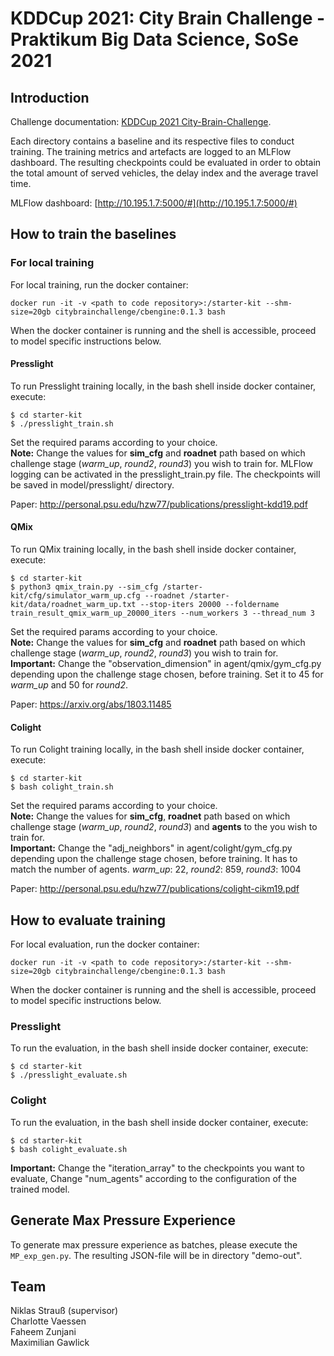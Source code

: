 # KDDCup 2021: City Brain Challenge - Praktikum Big Data Science, SoSe 2021
## Introduction

Challenge documentation: [KDDCup 2021 City-Brain-Challenge](https://kddcup2021-citybrainchallenge.readthedocs.io/en/latest/city-brain-challenge.html). 

Each directory contains a baseline and its respective files to conduct training. The training metrics and artefacts are logged to an MLFlow dashboard. The resulting checkpoints could be evaluated in order to obtain the total amount of served vehicles, the delay index and the average travel time.

MLFlow dashboard: [http://10.195.1.7:5000/#](http://10.195.1.7:5000/#)

## How to train the baselines
### For local training 
For local training, run the docker container:
```
docker run -it -v <path to code repository>:/starter-kit --shm-size=20gb citybrainchallenge/cbengine:0.1.3 bash
```
When the docker container is running and the shell is accessible, proceed to model specific instructions below. 


#### Presslight
To run Presslight training locally, in the bash shell inside docker container, execute:
```
$ cd starter-kit
$ ./presslight_train.sh
```
Set the required params according to your choice.  
**Note:** Change the values for **sim_cfg** and **roadnet** path based on which challenge stage (_warm_up_, _round2_, _round3_) you wish to train for. MLFlow logging can be activated in the presslight_train.py file. The checkpoints will be saved in model/presslight/ directory. 

Paper: http://personal.psu.edu/hzw77/publications/presslight-kdd19.pdf

#### QMix
To run QMix training locally, in the bash shell inside docker container, execute:
```
$ cd starter-kit
$ python3 qmix_train.py --sim_cfg /starter-kit/cfg/simulator_warm_up.cfg --roadnet /starter-kit/data/roadnet_warm_up.txt --stop-iters 20000 --foldername train_result_qmix_warm_up_20000_iters --num_workers 3 --thread_num 3
```
Set the required params according to your choice.   
**Note:** Change the values for **sim_cfg** and **roadnet** path based on which challenge stage (_warm_up_, _round2_, _round3_) you wish to train for.   
**Important:** Change the "observation_dimension" in agent/qmix/gym_cfg.py depending upon the challenge stage chosen, before training. Set it to 45 for _warm_up_ and 50 for _round2_.

Paper: https://arxiv.org/abs/1803.11485

#### Colight
To run Colight training locally, in the bash shell inside docker container, execute:
```
$ cd starter-kit
$ bash colight_train.sh
```
Set the required params according to your choice.   
**Note:** Change the values for **sim_cfg**, **roadnet** path based on which challenge stage (_warm_up_, _round2_, _round3_) and **agents** to the you wish to train for.   
**Important:** Change the "adj_neighbors" in agent/colight/gym_cfg.py depending upon the challenge stage chosen, before training. It has to match the number of agents. _warm_up_: 22, _round2_: 859, _round3_: 1004

Paper: http://personal.psu.edu/hzw77/publications/colight-cikm19.pdf

## How to evaluate training

For local evaluation, run the docker container:
```
docker run -it -v <path to code repository>:/starter-kit --shm-size=20gb citybrainchallenge/cbengine:0.1.3 bash
```
When the docker container is running and the shell is accessible, proceed to model specific instructions below. 

### Presslight

To run the evaluation, in the bash shell inside docker container, execute:
```
$ cd starter-kit
$ ./presslight_evaluate.sh
```

### Colight

To run the evaluation, in the bash shell inside docker container, execute:
```
$ cd starter-kit
$ bash colight_evaluate.sh
```

**Important:** Change the "iteration_array" to the checkpoints you want to evaluate, Change "num_agents" according to the configuration of the trained model.


## Generate Max Pressure Experience

To generate max pressure experience as batches, please execute the ```MP_exp_gen.py```. The resulting JSON-file will be in directory "demo-out".

## Team 
Niklas Strauß (supervisor)    
Charlotte Vaessen   
Faheem Zunjani  
Maximilian Gawlick  
